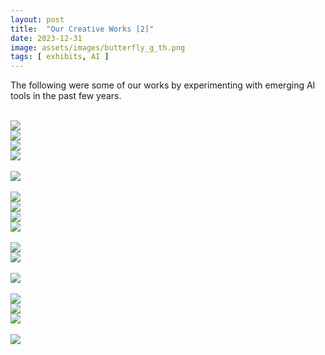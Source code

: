 ```yaml
---
layout: post
title:  "Our Creative Works [2]"
date: 2023-12-31
image: assets/images/butterfly_g_th.png
tags: [ exhibits, AI ]
---
```


The following were some of our works by experimenting with emerging AI tools in the past few years.

<br>
<div class="row">
    <div class="col-md-3">
        <div><img src="/assets/images/alaska.png" class="img-fluid" /></div>
    </div>
    <div class="col-md-3">
        <div><img src="/assets/images/blue_dunes.png" class="img-fluid" ></div>
    </div>
    <div class="col-md-3">
        <div><img src="/assets/images/Didymos_and_Dimorphos.png" class="img-fluid" ></div>
    </div>
    <div class="col-md-3">
        <div><img src="/assets/images/comet.png" class="img-fluid" /></div>
    </div>
</div>
<br/>

<div class="row">    
    <div class="col-md-12">
        <div><img src="/assets/images/flora_space_exploration.png" class="img-fluid" /></div>
    </div>
</div>
<br/>

<div class="row">
    <div class="col-md-3">
        <div><img src="/assets/images/marmolada_glacier_italy.png" class="img-fluid" /></div>
    </div>
    <div class="col-md-3">
        <div><img src="/assets/images/penguins_coulman_island_antarctica.png" class="img-fluid" ></div>
    </div>
    <div class="col-md-3">
        <div><img src="/assets/images/nabro_volcano.png" class="img-fluid" /></div>
    </div>
    <div class="col-md-3">
        <div><img src="/assets/images/MOPclouds.png" class="img-fluid" /></div>
    </div>
</div>
<br/>

<div class="row">
    <div class="col-md-3">
        <div><img src="/assets/images/supervolcano.png" class="img-fluid" /></div>
    </div>
    <div class="col-md-6">
        <div><img src="/assets/images/ESP_034830_1670.png" class="img-fluid" ></div>
    </div>
</div>
<br/>

<div class="row">
    <div class="col-md-9">
        <div><img src="/assets/images/persistent_aeolian.png" class="img-fluid" /></div>
    </div>
</div>
<br/>

<div class="row">
    <div class="col-md-3">
        <div><img src="/assets/images/sample_return_mission.png" class="img-fluid" /></div>
    </div>
    <div class="col-md-3">
        <div><img src="/assets/images/drone_mars_mission.png" class="img-fluid" /></div>
    </div>
    <div class="col-md-6">
        <div><img src="/assets/images/surviving_mars.png" class="img-fluid" /></div>
    </div>
</div>
<br/>

<div class="row">
    <div class="col-md-3">
        <div><img src="/assets/images/brenham1.png" class="img-fluid" /></div>
    </div>
    
</div>
<br/>